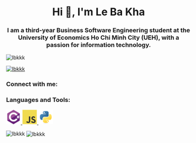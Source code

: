 <h1 align="center">Hi 👋, I'm Le Ba Kha</h1>
<h3 align="center">I am a third-year Business Software Engineering student at the University of Economics Ho Chi Minh City (UEH), with a passion for information technology.</h3>

<p align="left"> <img src="https://komarev.com/ghpvc/?username=lbkkk&label=Profile%20views&color=0e75b6&style=flat" alt="lbkkk" /> </p>

<p align="left"> <a href="https://github.com/ryo-ma/github-profile-trophy"><img src="https://github-profile-trophy.vercel.app/?username=lbkkk" alt="lbkkk" /></a> </p>

<h3 align="left">Connect with me:</h3>
<p align="left">
</p>

<h3 align="left">Languages and Tools:</h3>
<p align="left"> <a href="https://www.w3schools.com/cs/" target="_blank" rel="noreferrer"> <img src="https://raw.githubusercontent.com/devicons/devicon/master/icons/csharp/csharp-original.svg" alt="csharp" width="40" height="40"/> </a> <a href="https://developer.mozilla.org/en-US/docs/Web/JavaScript" target="_blank" rel="noreferrer"> <img src="https://raw.githubusercontent.com/devicons/devicon/master/icons/javascript/javascript-original.svg" alt="javascript" width="40" height="40"/> </a> <a href="https://www.python.org" target="_blank" rel="noreferrer"> <img src="https://raw.githubusercontent.com/devicons/devicon/master/icons/python/python-original.svg" alt="python" width="40" height="40"/> </a> </p>

<p><img align="left" src="https://github-readme-stats.vercel.app/api/top-langs?username=lbkkk&show_icons=true&locale=en&layout=compact" alt="lbkkk" /></p>

<p>&nbsp;<img align="center" src="https://github-readme-stats.vercel.app/api?username=lbkkk&show_icons=true&locale=en" alt="lbkkk" /></p>
